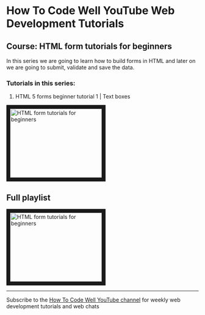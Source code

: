 # How To Code Well YouTube Web Development Tutorials


## Course: HTML form tutorials for beginners

 In this series we are going to learn how to build forms in HTML and later on we are going to submit, validate and save the data.

### Tutorials in this series:

1. HTML 5 forms beginner tutorial 1 | Text boxes

<a href="https://youtu.be/bFJ5yr5ap14" target="_blank"><img src="http://img.youtube.com/vi/bFJ5yr5ap14/0.jpg" 
alt="HTML form tutorials for beginners" width="240" height="180" border="10" /></a>


## Full playlist

<a href="https://www.youtube.com/playlist?list=PLZdsdjcJ44WUmamJbyAYJ9SGkTffxtiRG" target="_blank"><img src="http://img.youtube.com/vi/bFJ5yr5ap14/0.jpg" 
alt="HTML form tutorials for beginners" width="240" height="180" border="10" /></a>

***

Subscribe to the <a href="https://www.youtube.com/user/howtocodewell" alt="Weekly web development tutorials and web chats from the How To Code Well YouTube Channel" >How To Code Well YouTube channel</a> for weekly web development tutorials and web chats